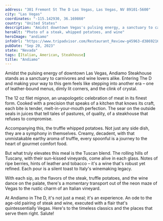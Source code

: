 ```yaml
---
address: "301 Fremont St The D Las Vegas, Las Vegas, NV 89101-5600"
city: "Las Vegas"
coordinates: "-115.142930, 36.169860"
country: "United States"
description: "Amidst downtown Vegas's pulsing energy, a sanctuary to carnivores and wine aficionados"
heroAlt: "Photo of a steak, whipped potatoes, and wine"
heroImage: "andiamo"
infoUrl: "https://www.tripadvisor.com/Restaurant_Review-g45963-d3869216-Reviews-Andiamo_Italian_Steakhouse-Las_Vegas_Nevada.html"
pubDate: "Sep 20, 2023"
state: "Nevada"
tags: [Italian, American, Steakhouse]
title: "Andiamo"
---
```


Amidst the pulsing energy of downtown Las Vegas, Andiamo Steakhouse stands as a sanctuary to carnivores and wine lovers alike. Entering The D and making your way to this gem feels like stepping into another era – one of leather-bound menus, dimly lit corners, and the clink of crystal.

The 12 oz filet mignon, an unapologetic celebration of meat in its finest form. Cooked with a precision that speaks of a kitchen that knows its craft, each bite is tender, melt-in-your-mouth perfection. The sear on the outside seals in juices that tell tales of pastures, of quality, of a steakhouse that refuses to compromise.

Accompanying this, the truffle whipped potatoes. Not just any side dish, they are a symphony in themselves. Creamy, decadent, with that unmistakable earthy aroma of truffle, every spoonful is a journey to the heart of gourmet comfort food.

But what truly elevates this meal is the Tuscan blend. The rolling hills of Tuscany, with their sun-kissed vineyards, come alive in each glass. Notes of ripe berries, hints of leather and tobacco – it's a wine that's robust yet refined. Each pour is a silent toast to Italy's winemaking legacy.

With each sip, as the flavors of the steak, truffle potatoes, and the wine dance on the palate, there's a momentary transport out of the neon maze of Vegas to the rustic charm of an Italian vineyard.

At Andiamo in The D, it's not just a meal; it's an experience. An ode to the age-old pairing of steak and wine, executed with a flair that's quintessentially Vegas. Here's to the timeless classics and the places that serve them right. Salute!
